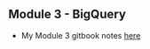## Module 3 - BigQuery

- My Module 3 gitbook notes [here](https://data-engineering-zoomcamp-2025-t.gitbook.io/tinker0425/module-3/introduction-to-module-3)





